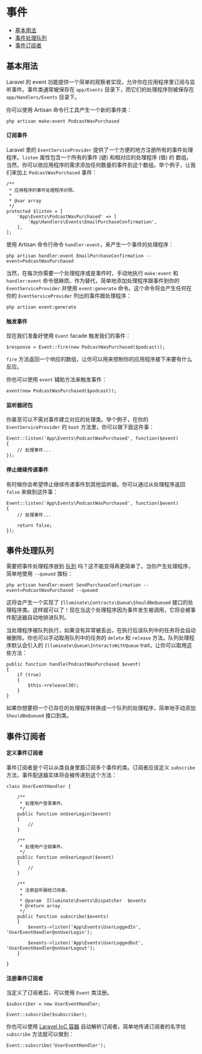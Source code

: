 # 事件

- [基本用法](#basic-usage)
- [事件处理队列](#queued-event-handlers)
- [事件订阅者](#event-subscribers)

<a name="basic-usage"></a>
## 基本用法

Laravel 的 event 功能提供一个简单的观察者实现，允许你在应用程序里订阅与监听事件。事件类通常被保存在 `app/Events` 目录下，而它们的处理程序则被保存在 `app/Handlers/Events` 目录下。

你可以使用 Artisan 命令行工具产生一个新的事件类：

	php artisan make:event PodcastWasPurchased

#### 订阅事件

Laravel 里的 `EventServiceProvider` 提供了一个方便的地方注册所有的事件处理程序。`listen` 属性包含一个所有的事件 (键) 和相对应的处理程序 (值) 的 数组。当然，你可以依应用程序的需求添加任何数量的事件到这个数组。举个例子，让我们来加上 `PodcastWasPurchased` 事件：

	/**
	 * 应用程序的事件处理程序对照。
	 *
	 * @var array
	 */
	protected $listen = [
		'App\Events\PodcastWasPurchased' => [
			'App\Handlers\Events\EmailPurchaseConfirmation',
		],
	];

使用 Artisan 命令行命令 `handler:event`，来产生一个事件的处理程序：

	php artisan handler:event EmailPurchaseConfirmation --event=PodcastWasPurchased

当然，在每次你需要一个处理程序或是事件时，手动地执行 `make:event` 和 `handler:event` 命令很麻烦。作为替代，简单地添加处理程序跟事件到你的 `EventServiceProvider` 并使用 `event:generate` 命令。这个命令将会产生任何在你的 `EventServiceProvider` 列出的事件跟处理程序：

	php artisan event:generate

#### 触发事件

现在我们准备好使用 `Event` facade 触发我们的事件：

	$response = Event::fire(new PodcastWasPurchased($podcast));

`fire` 方法返回一个响应的数组，让你可以用来控制你的应用程序接下来要有什么反应。

你也可以使用 `event` 辅助方法来触发事件：

	event(new PodcastWasPurchased($podcast));

#### 监听器闭包

你甚至可以不需对事件建立对应的处理类。举个例子，在你的 `EventServiceProvider` 的 `boot` 方法里，你可以做下面这件事：

	Event::listen('App\Events\PodcastWasPurchased', function($event)
	{
		// 处理事件...
	});

#### 停止继续传递事件

有时候你会希望停止继续传递事件到其他监听器。你可以通过从处理程序返回 `false` 来做到这件事：

	Event::listen('App\Events\PodcastWasPurchased', function($event)
	{
		// 处理事件...

		return false;
	});

<a name="queued-event-handlers"></a>
## 事件处理队列

需要把事件处理程序放到 [队列](/docs/5.0/queues) 吗？这不能变得再更简单了。当你产生处理程序，简单地使用 `--queued` 旗标：

	php artisan handler:event SendPurchaseConfirmation --event=PodcastWasPurchased --queued

这将会产生一个实现了 `Illuminate\Contracts\Queue\ShouldBeQueued` 接口的处理程序类。这样就可以了！现在当这个处理程序因为事件发生被调用，它将会被事件配送器自动地排进队列。

当处理程序被队列执行，如果没有异常被丢出，在执行后该队列中的任务将会自动被删除。你也可以手动取用队列中的任务的 `delete` 和 `release` 方法。队列处理程序默认会引入的 `Illuminate\Queue\InteractsWithQueue` trait，让你可以取用这些方法：

	public function handle(PodcastWasPurchased $event)
	{
		if (true)
		{
			$this->release(30);
		}
	}

如果你想要把一个已存在的处理程序转换成一个队列的处理程序，简单地手动添加 `ShouldBeQueued` 接口到类。

<a name="event-subscribers"></a>
## 事件订阅者

#### 定义事件订阅者

事件订阅者是个可以从类自身里面订阅多个事件的类。订阅者应该定义 `subscribe` 方法，事件配送器实体将会被传递到这个方法：

	class UserEventHandler {

		/**
		 * 处理用户登录事件。
		 */
		public function onUserLogin($event)
		{
			//
		}

		/**
		 * 处理用户注销事件。
		 */
		public function onUserLogout($event)
		{
			//
		}

		/**
		 * 注册监听器给订阅者。
		 *
		 * @param  Illuminate\Events\Dispatcher  $events
		 * @return array
		 */
		public function subscribe($events)
		{
			$events->listen('App\Events\UserLoggedIn', 'UserEventHandler@onUserLogin');

			$events->listen('App\Events\UserLoggedOut', 'UserEventHandler@onUserLogout');
		}

	}

#### 注册事件订阅者

当定义了订阅者后，可以使用 `Event` 类注册。

	$subscriber = new UserEventHandler;

	Event::subscribe($subscriber);

你也可以使用 [Laravel IoC 容器](/docs/5.0/container) 自动解析订阅者。简单地传递订阅者的名字给 `subscribe` 方法就可以做到：

	Event::subscribe('UserEventHandler');

